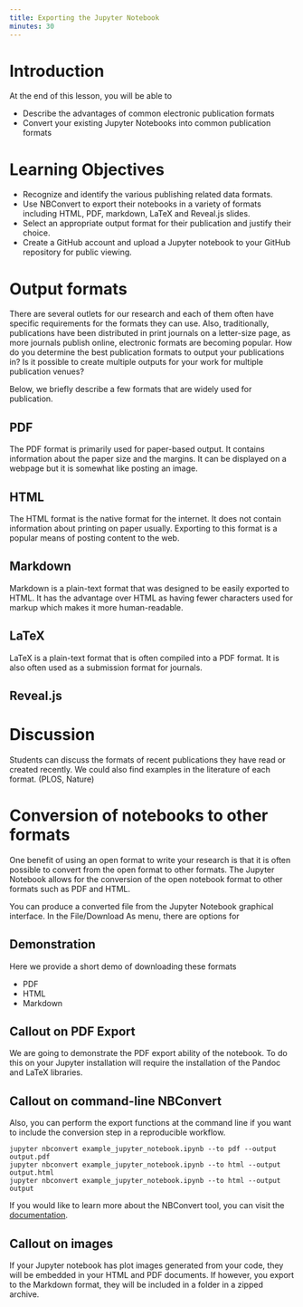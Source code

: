 ```yaml
---
title: Exporting the Jupyter Notebook
minutes: 30
---
```


# Introduction

At the end of this lesson, you will be able to

- Describe the advantages of common electronic publication formats
- Convert your existing Jupyter Notebooks into common publication formats

# Learning Objectives

- Recognize and identify the various publishing related data formats.
- Use NBConvert to export their notebooks in a variety of formats including HTML, PDF, markdown, LaTeX and Reveal.js slides.
- Select an appropriate output format for their publication and justify their choice.
- Create a GitHub account and upload a Jupyter notebook to your GitHub repository for public viewing. 

# Output formats

There are several outlets for our research and each of them often have specific requirements for the formats they can use.
Also, traditionally, publications have been distributed in print journals on a letter-size page, as more journals publish online, electronic formats are becoming popular.
How do you determine the best publication formats to output your publications in?
Is it possible to create multiple outputs for your work for multiple publication venues?

Below, we briefly describe a few formats that are widely used for publication.

## PDF

The PDF format is primarily used for paper-based output.  It contains information about the paper size and the margins.  It can be displayed on a webpage but it is somewhat like posting an image.

## HTML

The HTML format is the native format for the internet.  It does not contain information about printing on paper usually.  Exporting to this format is a popular means of posting content to the web.

## Markdown

Markdown is a plain-text format that was designed to be easily exported to HTML.  It has the advantage over HTML as having fewer characters used for markup which makes it more human-readable.

## LaTeX

LaTeX is a plain-text format that is often compiled into a PDF format.  It is also often used as a submission format for journals.

## Reveal.js

# Discussion

Students can discuss the formats of recent publications they have read or created recently.  We could also find examples in the literature of each format.  (PLOS, Nature)

# Conversion of notebooks to other formats

One benefit of using an open format to write your research is that it is often possible to convert from the open format to other formats.
The Jupyter Notebook allows for the conversion of the open notebook format to other formats such as PDF and HTML.

You can produce a converted file from the Jupyter Notebook graphical interface.
In the File/Download As menu, there are options for

## Demonstration

Here we provide a short demo of downloading these formats

- PDF
- HTML
- Markdown

## Callout on PDF Export

We are going to demonstrate the PDF export ability of the notebook.  To do this on your Jupyter installation will require the installation of the Pandoc and LaTeX libraries.

## Callout on command-line NBConvert

Also, you can perform the export functions at the command line if you want to include the conversion step in a reproducible workflow.

```
jupyter nbconvert example_jupyter_notebook.ipynb --to pdf --output output.pdf
jupyter nbconvert example_jupyter_notebook.ipynb --to html --output output.html
jupyter nbconvert example_jupyter_notebook.ipynb --to html --output output
```

If you would like to learn more about the NBConvert tool, you can visit the
[documentation](https://nbconvert.readthedocs.io/en/latest/).

## Callout on images

If your Jupyter notebook has plot images generated from your code, they will be embedded in your HTML and PDF documents.  If however, you export to the Markdown format, they will be included in a folder in a zipped archive.

